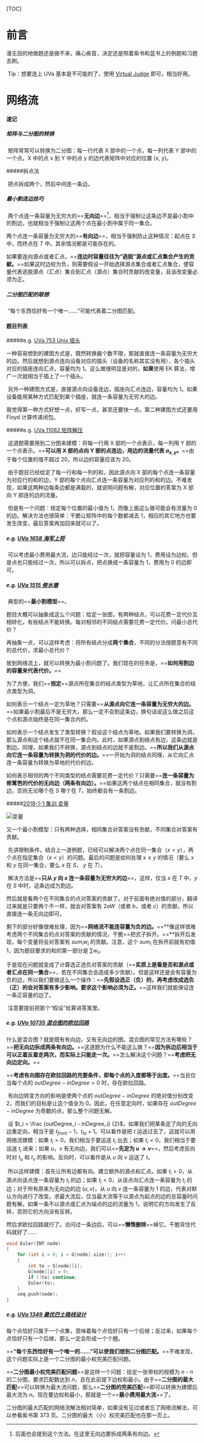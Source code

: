 [TOC]

# 前言

​	漫无目的地做题还是做不来，痛心疾首，决定还是照着紫书和蓝书上的例题和习题去刷。

​	Tip：想要连上 UVa 基本是不可能的了，使用 [Virtual Judge](https://cn.vjudge.net/) 即可，相当好用。

# 网络流

#### 速记

##### 矩阵与二分图的转换

​	矩阵常常可以转换为二分图：每一行代表 X 部中的一个点，每一列代表 Y 部中的一个点。X 中的点 x 到 Y 中的点 y 的边代表矩阵中对应的位置 (x, y)。

#####拆点法

​	把点拆成两个，然后中间连一条边。

##### 最小割连边技巧

​	两个点连一条容量为无穷大的==**无向边**==[^1]，相当于强制让这条边不是最小割中的割边，也就相当于强制让这两个点在最小割中属于同一集合。

[^1]: 后面也会提到这个方法。在这里无向边要拆成两条有向边。

​	两个点连一条容量为无穷大的==**有向边**==，相当于强制防止这种情况：起点在 $S$ 中，而终点在 $T$ 中。其余情况都是可能存在的。

​	如果要连向源点或者汇点，==**连边时容量往往为“逃脱”源点或汇点集合产生的贡献。**==如果这时边权为负，则需要假设一开始选择源点集合或者汇点集合，使容量代表逃脱源点（汇点）集合到汇点（源点）集合时贡献的改变量，且该改变量必须为正。

##### 二分图匹配的联想

​	“每个东西恰好有一个唯一……”可能代表着二分图匹配。

#### 题目列表

#####e.g. [UVa 753 Unix 插头](https://cn.vjudge.net/problem/UVA-753)

​	一种容易想到的建图方式是，既然转换器个数不限，那就直接连一条容量为无穷大的边。然后就想到源点连向设备对应的插头（设备的名称其实没有用），各个插头对应的插座连向汇点，容量均为 1。这么做很明显是对的，**如果**使用 EK 算法，增广一次就相当于插上了一个插头。

​	另外一种建图方式是，直接源点向设备连边，插座向汇点连边，容量均为 1。如果设备能用某种方式匹配到某个插座，就连一条容量为无穷大的边。

​	我觉得第一种方式好想一点，好写一点，甚至还要快一点。第二种建图方式还要用 Floyd 计算传递闭包。

#####e.g. [UVa 11082 矩阵解压](https://cn.vjudge.net/problem/UVA-11082)

​	这道题需要用到二分图来建模：将每一行用 X 部的一个点表示，每一列用 Y 部的一个点表示。==**可以用 X 部的点向 Y 部的点连边，用边的流量代表 $a_{x, y}$。**==由于每个位置的值不超过 20，所以边的容量应该为 20。

​	由于题目已经给定了每一行和每一列的和，因此源点向 X 部的每个点连一条容量为对应行的和的边，Y 部的每个点向汇点连一条容量为对应列的和的边。不难发现，如果这两种边每条边都是满载的，就说明问题有解，对应位置的答案为  X 部向 Y 部连的边的流量。

​	但是有一个问题：规定每个位置的最小值为 1，而像上面这么做可能会有流量为 0 的边。解决方法也很简单：干脆让矩阵中的每个数都减去 1，相应的其它地方也要发生改变，最后答案再加回来就可以了。

##### e.g. [UVa 1658 海军上将](https://cn.vjudge.net/problem/UVA-1658)

​	可以考虑最小费用最大流，边只能经过一次，就把容量设为 1，费用设为边权。但是点也只能经过一次，所以可以拆点，把点换成一条容量为 1，费用为 0 的边即可。

##### e.g. [UVa 1515 修水塘](https://cn.vjudge.net/problem/UVA-1515)

​	典型的==**最小割模型**==。

​	题目大概可以抽象成这么个问题：给定一张图，有两种结点，可以花费一定代价互相转化，有些结点不能转换。每对相邻的不同结点需要花费一定代价。问最小总代价？

​	再抽象一点，可以这样考虑：将所有结点分成**两个集合**，不同的分法按题意有不同的总代价，求最小总代价？

​	放到网络流上，就可以转换为最小割问题了。我们现在的任务是，==**如何用割边的容量来代表代价。**==

​	为了方便，我们==**规定**==源点所在集合的结点类型为草地，让汇点所在集合的结点类型为洞。

​	如何表示一个结点一定为草地？只需要==**从源点向它连一条容量为无穷大的边。**==如果最小割最后不是无穷大，那么一定不会割这条边，换句话说这么做之后这个点和源点始终是在同一集合内的。

​	如何表示一个结点发生了类型转换？假设这个结点为草地。如果我们要转换为洞，那么源点和这个结点就不在同一集合内。此时，如果源点到结点有边，这条边就是割边。同理，如果我们不转换，源点到结点的边就不是割边。==**所以我们从源点向它连一条容量为转换为洞的代价的边。**==一开始为洞的结点同理，从它向汇点连一条容量为转换为草地的代价的边。

​	如何表示相邻的两个不同类型的结点需要花费一定代价？只需要==**连一条容量为修篱笆的代价的无向边（两条有向边）。**==如果这两个结点在相同集合，就没有割边，否则无论哪个在 $S$ 哪个在 $T$，始终都会有一条割边。

#####[2018-1-1 集训 变量](C:\Users\lyche\Documents\GitHub\OI\Camp\2018-1-2\problem\problem.pdf)

![变量](pic/变量.png)

​	又一个最小割模型：只有两种选择，相同集合对答案没有贡献，不同集合对答案有贡献。

​	先讲限制条件。结合上一道例题，已经可以解决两个点在同一集合（$x = y$），两个点在指定集合（$x < y$）的问题。最后的问题是如何处理 $x \le y$ 的情况（要么 $x$ 和 $y$ 在同一集合，要么 $x$ 在 $S$， $y$ 在 $T$）。

​	解决方法是==**只从 $y$ 向 $x$ 连一条容量为无穷大的边**==，这样，仅当 $x$ 在 $T$ 中，$y$ 在 $S$ 中时，这条边成为割边。



​	然后就是看两个在不同集合的点对答案的贡献了。对于前面有绝对值的部分，翻译过来就是只要两个不一样，就会对答案有 $2aW$（或者 $b$，或者 $c$）的贡献，所以直接连一条无向边即可。

​	剩下的部分好像很难处理，因为==**网络流不能连容量为负的边。**==**像这样很难考虑两个不同集合的点对答案的贡献的情况，干脆==把式子拆开。==**拆开后发现，每个变量将会对答案有 $sum_i w_i$ 的贡献。注意，这个 $sum_i$ 在拆开前就有初值 1，因为题目要求的和的第一部分是 $\sum w_i$。

​	于是现在问题就变成了计算选正选负对答案的贡献（==**实质上是看是否和源点或者汇点在同一集合**==，若在不同集合会造成多少贡献）。但是这样还是会有容量为负的边，所以我们要做这么一个操作：==**先假设选正（负）的，再考虑改成选负（正）的会对答案有多少影响。要求这个影响必须为正。**==这样我们就能保证连一条正容量的边了。

​	注意要提前把那个“假设”给算进答案里。

##### e.g. [UVa 10735 混合图的欧拉回路](https://cn.vjudge.net/problem/UVA-10735)

​	什么是混合图？就是既有有向边，又有无向边的图。混合图的常见方法有哪些？==**把无向边拆成两条有向边。**==这道题为什么不能这么做？==**因为拆边后相当于可以正着反着走两次，而实际上只能走一次。**==怎么解决这个问题？==**考虑把无向边定向。**==

​	==**考虑有向图存在欧拉回路的充要条件，即每个点的入度都等于出度。**==当且仅当每个点的 $outDegree - inDegree = 0$ 时，存在欧拉回路。

​	有向边转变方向的影响是使两个点的 $outDegree - inDegree$ 的绝对值分别改变 2，而我们的目标是让这个值全为 0。因此，在任意定向时，如果存在 $outDegree - inDegree$ 为奇数的点，那么整个问题无解。

​	设 $t_i = \frac {outDegree_i - inDegree_i} {2}$，如果我们把某条定了向的无向边重定向，相当于是 $t_{from} - 1$，$t_{to} + 1$。可以看作是把 $t$ 运送过去了，这就可以用网络流建模：如果 $t_i > 0$，我们相当于要运送 $t_i$ 出去；如果 $t_i < 0$，我们相当于要运送 $t_i$ 进来；如果 $u$，$v$ 有无向边，我们可以==**先定为 $u \to v$**==，然后考虑反向时对 $t_u$ 和 $t_v$ 的影响。反向时，可以看作是从 $u$ 向 $v$ 运送了 $t$。

​	所以这样建模：首先让所有边都有向。建立额外的源点和汇点。如果 $t_i > 0$，从源点向该点连一条容量为 $t_i$ 的边；如果 $t_i < 0$，从该点向汇点连一条容量为 $t_i$ 的边；对于所有原来为无向边的边 $(u, v)$，从 $u$ 向 $v$ 连一条容量为 $1$ 的边，代表对默认方向进行了改变。求最大流后，仅当最大流等于以源点为起点的边的总容量时问题有解。如果一条不以源点或汇点为端点的边的流量为 $1$，说明它的方向发生了反转，否则它的方向没有反转。

​	然后求欧拉回路就行了。访问过一条边后，可以==**懒惰删除**==掉它。干脆背住代码就好了……

```c++
void Euler(INT node)
{
	for (int i = 0; i < G[node].size(); i++)
	{
		int to = G[node][i];
		G[node][i] = 0;
		if (!to) continue;
		Euler(to);
	}
	seq.push(node);
}
```

##### e.g. [UVa 1349 最优巴士路线设计](https://cn.vjudge.net/problem/UVA-1349)

​	每个点恰好只属于一个点集，意味着每个点恰好只有一个后继；反过来，如果每个点恰好只有一个后继，那么一定会形成一个个圈。

​	==**“每个东西恰好有一个唯一的……”可以使我们想到二分图匹配。**==不难发现，这个问题实际上是一个二分图的最小权完美匹配问题。

​	==**二分图最小权完美匹配问题**==是这样一个问题：给定一张带权的规模为 $n$ - $n$ 的二分图，要求匹配数达到 $n$，且在此前提下边权和最小。由于==**二分图的最大匹配**==可以转换为最大流问题，那么==**二分图的完美匹配**==即可以转换为建模后最大流为 $n$。现在要边权和最小，那就是一个==**最小费用最大流**==了。

​	二分图的最大匹配的网络流解法相对简单，如果没有见过或者忘了网络流解法，可以参看紫书第 373 页。二分图的最大（小）权完美匹配也在那一页上。